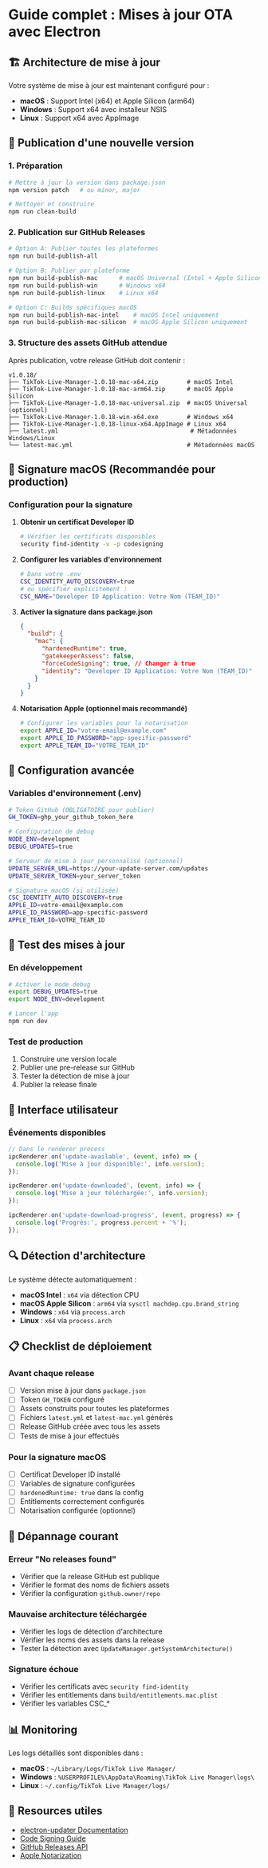 # Guide complet : Mises à jour OTA avec Electron

## 🏗️ Architecture de mise à jour

Votre système de mise à jour est maintenant configuré pour :
- **macOS** : Support Intel (x64) et Apple Silicon (arm64)
- **Windows** : Support x64 avec installeur NSIS
- **Linux** : Support x64 avec AppImage

## 🚀 Publication d'une nouvelle version

### 1. Préparation
```bash
# Mettre à jour la version dans package.json
npm version patch   # ou minor, major

# Nettoyer et construire
npm run clean-build
```

### 2. Publication sur GitHub Releases
```bash
# Option A: Publier toutes les plateformes
npm run build-publish-all

# Option B: Publier par plateforme
npm run build-publish-mac      # macOS Universal (Intel + Apple Silicon)
npm run build-publish-win      # Windows x64
npm run build-publish-linux    # Linux x64

# Option C: Builds spécifiques macOS
npm run build-publish-mac-intel    # macOS Intel uniquement
npm run build-publish-mac-silicon  # macOS Apple Silicon uniquement
```

### 3. Structure des assets GitHub attendue

Après publication, votre release GitHub doit contenir :
```
v1.0.18/
├── TikTok-Live-Manager-1.0.18-mac-x64.zip        # macOS Intel
├── TikTok-Live-Manager-1.0.18-mac-arm64.zip      # macOS Apple Silicon  
├── TikTok-Live-Manager-1.0.18-mac-universal.zip  # macOS Universal (optionnel)
├── TikTok-Live-Manager-1.0.18-win-x64.exe        # Windows x64
├── TikTok-Live-Manager-1.0.18-linux-x64.AppImage # Linux x64
├── latest.yml                                     # Métadonnées Windows/Linux
└── latest-mac.yml                                # Métadonnées macOS
```

## 🔐 Signature macOS (Recommandée pour production)

### Configuration pour la signature
1. **Obtenir un certificat Developer ID**
   ```bash
   # Vérifier les certificats disponibles
   security find-identity -v -p codesigning
   ```

2. **Configurer les variables d'environnement**
   ```bash
   # Dans votre .env
   CSC_IDENTITY_AUTO_DISCOVERY=true
   # ou spécifier explicitement :
   CSC_NAME="Developer ID Application: Votre Nom (TEAM_ID)"
   ```

3. **Activer la signature dans package.json**
   ```json
   {
     "build": {
       "mac": {
         "hardenedRuntime": true,
         "gatekeeperAssess": false,
         "forceCodeSigning": true, // Changer à true
         "identity": "Developer ID Application: Votre Nom (TEAM_ID)"
       }
     }
   }
   ```

4. **Notarisation Apple (optionnel mais recommandé)**
   ```bash
   # Configurer les variables pour la notarisation
   export APPLE_ID="votre-email@example.com"
   export APPLE_ID_PASSWORD="app-specific-password"
   export APPLE_TEAM_ID="VOTRE_TEAM_ID"
   ```

## 🔧 Configuration avancée

### Variables d'environnement (.env)
```bash
# Token GitHub (OBLIGATOIRE pour publier)
GH_TOKEN=ghp_your_github_token_here

# Configuration de debug
NODE_ENV=development
DEBUG_UPDATES=true

# Serveur de mise à jour personnalisé (optionnel)
UPDATE_SERVER_URL=https://your-update-server.com/updates
UPDATE_SERVER_TOKEN=your_server_token

# Signature macOS (si utilisée)
CSC_IDENTITY_AUTO_DISCOVERY=true
APPLE_ID=votre-email@example.com
APPLE_ID_PASSWORD=app-specific-password
APPLE_TEAM_ID=VOTRE_TEAM_ID
```

## 🧪 Test des mises à jour

### En développement
```bash
# Activer le mode debug
export DEBUG_UPDATES=true
export NODE_ENV=development

# Lancer l'app
npm run dev
```

### Test de production
1. Construire une version locale
2. Publier une pre-release sur GitHub
3. Tester la détection de mise à jour
4. Publier la release finale

## 📱 Interface utilisateur

### Événements disponibles
```javascript
// Dans le renderer process
ipcRenderer.on('update-available', (event, info) => {
  console.log('Mise à jour disponible:', info.version);
});

ipcRenderer.on('update-downloaded', (event, info) => {
  console.log('Mise à jour téléchargée:', info.version);
});

ipcRenderer.on('update-download-progress', (event, progress) => {
  console.log('Progrès:', progress.percent + '%');
});
```

## 🔍 Détection d'architecture

Le système détecte automatiquement :
- **macOS Intel** : `x64` via détection CPU
- **macOS Apple Silicon** : `arm64` via `sysctl machdep.cpu.brand_string`
- **Windows** : `x64` via `process.arch`
- **Linux** : `x64` via `process.arch`

## 📋 Checklist de déploiement

### Avant chaque release
- [ ] Version mise à jour dans `package.json`
- [ ] Token `GH_TOKEN` configuré
- [ ] Assets construits pour toutes les plateformes
- [ ] Fichiers `latest.yml` et `latest-mac.yml` générés
- [ ] Release GitHub créée avec tous les assets
- [ ] Tests de mise à jour effectués

### Pour la signature macOS
- [ ] Certificat Developer ID installé
- [ ] Variables de signature configurées
- [ ] `hardenedRuntime: true` dans la config
- [ ] Entitlements correctement configurés
- [ ] Notarisation configurée (optionnel)

## 🚨 Dépannage courant

### Erreur "No releases found"
- Vérifier que la release GitHub est publique
- Vérifier le format des noms de fichiers assets
- Vérifier la configuration `github.owner/repo`

### Mauvaise architecture téléchargée
- Vérifier les logs de détection d'architecture
- Vérifier les noms des assets dans la release
- Tester la détection avec `UpdateManager.getSystemArchitecture()`

### Signature échoue
- Vérifier les certificats avec `security find-identity`
- Vérifier les entitlements dans `build/entitlements.mac.plist`
- Vérifier les variables CSC_*

## 📊 Monitoring

Les logs détaillés sont disponibles dans :
- **macOS** : `~/Library/Logs/TikTok Live Manager/`
- **Windows** : `%USERPROFILE%\AppData\Roaming\TikTok Live Manager\logs\`
- **Linux** : `~/.config/TikTok Live Manager/logs/`

## 🔗 Resources utiles

- [electron-updater Documentation](https://www.electron.build/auto-update)
- [Code Signing Guide](https://www.electron.build/code-signing)
- [GitHub Releases API](https://docs.github.com/en/rest/releases)
- [Apple Notarization](https://developer.apple.com/documentation/notarization)